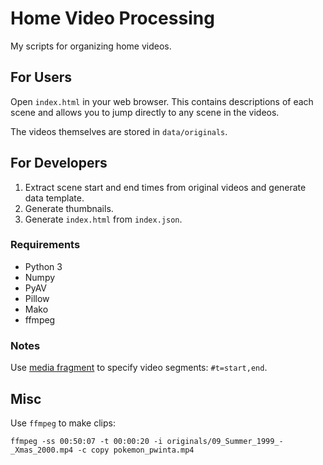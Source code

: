 # Home Video Processing

My scripts for organizing home videos.

## For Users

Open `index.html` in your web browser. This contains descriptions of each scene
and allows you to jump directly to any scene in the videos.

The videos themselves are stored in `data/originals`.

## For Developers

1. Extract scene start and end times from original videos and generate data
  template.
2. Generate thumbnails.
3. Generate `index.html` from `index.json`.

### Requirements
- Python 3
- Numpy
- PyAV
- Pillow
- Mako
- ffmpeg

### Notes

Use [media fragment](https://www.w3.org/TR/media-frags/) to specify video
segments: `#t=start,end`.

## Misc

Use `ffmpeg` to make clips:

```
ffmpeg -ss 00:50:07 -t 00:00:20 -i originals/09_Summer_1999_-_Xmas_2000.mp4 -c copy pokemon_pwinta.mp4
```
